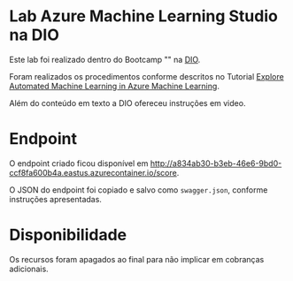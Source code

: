 # Lab Azure Machine Learning Studio na DIO

Este lab foi realizado dentro do Bootcamp "" na [DIO](web.dio.me).

Foram realizados os procedimentos conforme descritos no Tutorial [Explore Automated Machine Learning in Azure Machine Learning](https://microsoftlearning.github.io/mslearn-ai-fundamentals/Instructions/Labs/01-machine-learning.html).

Além do conteúdo em texto a DIO ofereceu instruções em video.

# Endpoint

O endpoint criado ficou disponível em http://a834ab30-b3eb-46e6-9bd0-ccf8fa600b4a.eastus.azurecontainer.io/score.

O JSON do endpoint foi copiado e salvo como `swagger.json`, conforme instruções apresentadas.

# Disponibilidade

Os recursos foram apagados ao final para não implicar em cobranças adicionais.